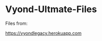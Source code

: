 # Vyond-Ultmate-Files
Files from:
<p><a href="https://vyondlegacy.herokuapp.com">https://vyondlegacy.herokuapp.com</a></p>
